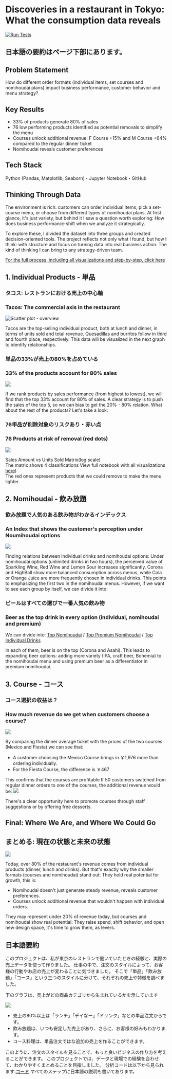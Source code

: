 # Discoveries in a restaurant in Tokyo: What the consumption data reveals 
[![Run Tests](https://github.com/aldo-222/Restaurant-Data-Analysis-Tokyo/actions/workflows/tests.yml/badge.svg)](https://github.com/aldo-222/Restaurant-Data-Analysis-Tokyo/actions/workflows/tests.yml)
## 日本語の要約はページ下部にあります。
## Problem Statement
How do different order formats (individual items, set courses and nomihoudai plans) impact business performance, customer behavior and menu strategy? 
## Key Results
- 33% of products generate 80% of sales
- 76 low performing products identified as potential removals to simplify the menu
- Courses unlock additional revenue: F Course +15% and M Course +64% compared to the regular dinner ticket
- Nomihoudai reveals customer preferences
## Tech Stack 
Python (Pandas, Matplotlib, Seaborn)・Jupyter Notebook・GitHub
## Thinking Through Data
The environment is rich: customers can order individual items, pick a set-course menu, or choose from different types of nomihoudai plans.
At first glance, it's just variety, but behind it I saw a question worth exploring: 
How does business performance shift when we analyze it strategically.

To explore these, I divided the dataset into three groups and created decision-oriented tools. The project reflects not only what I found, but how I think: with structure and focus on turning data into real business action.
The kind of thinking I can bring to any strategy-driven team.

[For the full process, including all visualizations and step-by-step, click here](https://github.com/aldo-222/Restaurant-Data-Analysis-Tokyo/blob/main/notebooks/final_integrated_version.ipynb)
## 1. Individual Products - 単品
### タコス: レストランにおける売上の中心軸
### Tacos: The commercial axis in the restaurant
![Scatter plot - overview](images/overview.png)

Tacos are the top-selling individual product, both at lunch and dinner, in terms of units sold and total revenue. Quesadillas and burritos follow in third and fourth place, respectively. This data will be visualized in the next graph to identify relationships.
### 単品の33%が売上の80%を占めている
### 33% of the products account for 80% sales  
![](images/pareto.png)

If we rank products by sales performance (from highest to lowest), we will find that the top 33% account for 80% of sales.
A clear strategy is to push the sales of the top 5, so we can bias to get the 20% - 80% relation.
What about the rest of the products? Let's take a look:
### 76単品が削除対象のリスクあり・赤い点
### 76 Products at risk of removal (red dots)
![](images/log.png)

Sales Amount vs Units Sold Matrix(log scale)  
The matrix shows 4 classifications 
View full notebook with all visualizations [here](https://github.com/aldo-222/Restaurant-Data-Analysis-Tokyo/blob/main/notebooks/final_integrated_version.ipynb))  
The red ones represent products that we could remove to make the menu lighter.
## 2. Nomihoudai - 飲み放題 
### 飲み放題で人気のある飲み物がわかるインデックス
### An Index that shows the customer's perception under Noumihoudai options
![](images/index.png)

Finding relations between individual drinks and nomihoudai options: Under nomihoudai options (unlimited drinks in two hours), the perceived value of Sparkling Wine, Red Wine and Lemon Sour increases significantly. Corona and HighBall show more balanced consumption across menus, while Cola or Orange Juice are more frequently chosen in individual drinks.
This points to emphasizing the first two in the nomihoudai menus.
However, if we want to see each group by itself, we can divide it into: 
### ビールはすべての選びで一番人気の飲み物
### Beer as the top drink in every option (individual, nomihoudai and premium)
We can divide into: [Top Nomihoudai](https://github.com/aldo-222/Restaurant-Data-Analysis-Tokyo/blob/main/images/heat_nomihoudai.png) / [Top Premium Nomihoudai](https://github.com/aldo-222/Restaurant-Data-Analysis-Tokyo/blob/main/images/heat_premium.png) / [Top Individual Drinks](https://github.com/aldo-222/Restaurant-Data-Analysis-Tokyo/blob/main/images/heat_individual.png)

In each of them, beer is on the top (Corona and Asahi). 
This leads to expanding beer options: adding more variety (IPA, craft beer, Bohemia) to the nomihoudai menu and using premium beer as a differentiator in premium nomihoudai.
## 3. Course - コース
### コース選択の収益は？
### How much revenue do we get when customers choose a course?
![](images/courses_ticket.png)

By comparing the dinner average ticket with the prices of the two courses (Mexico and Fiesta) we can see that: 
- A customer choosing the Mexico Course brings in ￥1,976 more than ordering individually.
- For the Fiesta Course, the difference is ￥467

This confirms that the courses are profitable
If 50 customers switched from regular dinner orders to one of the courses, the additional revenue would be:
![](images/simulation.png)

There's a clear opportunity here to promote courses through staff suggestions or by offering free desserts.

## Final: Where We Are, and Where We Could Go
## まとめる: 現在の状態と未来の状態
![](images/restaurantdata.png)

Today, over 80% of the restaurant's revenue comes from individual products (dinner, lunch and drinks). But that's exactly why the smaller formats (courses and nomihoudai) stand out: They hold real potential for growth, this is:
- Nomihoudai doesn't just generate steady revenue, reveals customer preferences.
- Courses unlock additional revenue that wouldn't happen with individual orders.  

They may represent under 20% of revenue today, but courses and nomihoudai show real potential: They raise spend, shift behavior, and open new design space, it's time to grow them, as levers.

## 日本語要約

このプロジェクトは、私が東京のレストランで働いていたときの経験と、実際の売上データを使って作りました。
仕事の中で、注文のスタイルによって、お客様の行動やお店の売上が変わることに気づきました。
そこで「単品」「飲み放題」「コース」という三つのスタイルに分けて、それぞれの売上や特徴を調べました。

下のグラフは、売上がどの商品カテゴリから生まれているかを示しています

![](images/restaurantdata.png)
- 売上の80%以上は「ランチ」「デイなー」「ドリンク」などの単品注文からです。
- 飲み放題は、いつも安定した売上があり、さらに、お客様の好みもわかります。
- コース料理は、単品注文ではな追加の売上を作ることができます。  

このように、注文のスタイルを見ることで、もっと良いビジネスの作り方を考えることができます。
このプロジェクトでは、データと現場での経験を合わせて、わかりやすくまとめることを目指しました。
分析コードは以下から見られます:[コード](https://github.com/aldo-222/Restaurant-Data-Analysis-Tokyo/blob/main/notebooks/final_integrated_version.ipynb)
すべてのステップに日本語の説明も書いてあります。
